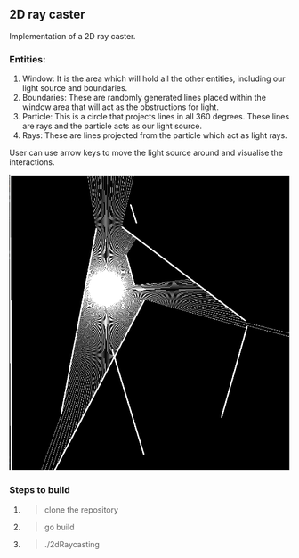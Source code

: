 ## 2D ray caster

Implementation of a 2D ray caster.

### Entities:

1. Window: It is the area which will hold all the other entities, including our light source and boundaries.
2. Boundaries: These are randomly generated lines placed within the window area that will act as the obstructions for light.
3. Particle: This is a circle that projects lines in all 360 degrees. These lines are rays and the particle acts as our light source.
4. Rays: These are lines projected from the particle which act as light rays.

User can use arrow keys to move the light source around and visualise the interactions.

![preview](preview.png "preview")

### Steps to build

1. > clone the repository
2. > go build
3. > ./2dRaycasting
